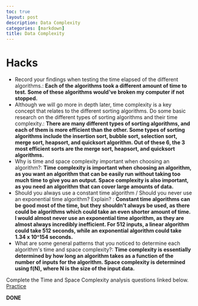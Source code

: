 ```yaml
---
toc: true
layout: post
description: Data Complexity
categories: [markdown]
title: Data Complexity
---
```


# Hacks
- Record your findings when testing the time elapsed of the different algorithms.: **Each of the algorithms took a different amount of time to test. Some of these algorithms would've broken my computer if not stopped.**
- Although we will go more in depth later, time complexity is a key concept that relates to the different sorting algorithms. Do some basic research on the different types of sorting algorithms and their time complexity.: **There are many different types of sorting algorithms, and each of them is more efficient than the other. Some types of sorting algorithms include the insertion sort, bubble sort, selection sort, merge sort, heapsort, and quicksort algorithm. Out of these 6, the 3 most efficient sorts are the merge sort, heapsort, and quicksort algorithms.**
- Why is time and space complexity important when choosing an algorithm?: **Time complexity is important when choosing an algorithm, as you want an algorithm that can be easily run without taking too much time to give you an output. Space complexity is also important, as you need an algorithm that can cover large amounts of data.**
- Should you always use a constant time algorithm / Should you never use an exponential time algorithm? Explain? : **Constant time algorithms can be good most of the time, but they shouldn't always be used, as there could be algorithms which could take an even shorter amount of time. I would almost never use an exponential time algorithm, as they are almost always incredibly inefficient. For 512 inputs, a linear algorithm could take 512 seconds, while an exponential algorithm could take 1.34 x 10^154 seconds.**
- What are some general patterns that you noticed to determine each algorithm's time and space complexity?: **Time complexity is essentially determined by how long an algorithm takes as a function of the number of inputs for the algorithm. Space complexity is determined using f(N), where N is the size of the input data.**

Complete the Time and Space Complexity analysis questions linked below.
[Practice](https://www.geeksforgeeks.org/practice-questions-time-complexity-analysis/)

**DONE**